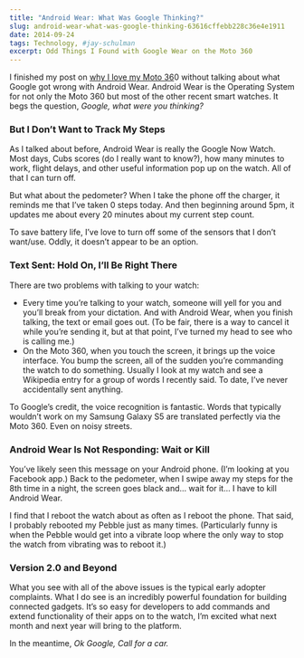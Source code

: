 ```yaml
---
title: "Android Wear: What Was Google Thinking?"
slug: android-wear-what-was-google-thinking-63616cffebb228c36e4e1911
date: 2014-09-24
tags: Technology, #jay-schulman
excerpt: Odd Things I Found with Google Wear on the Moto 360
---
```


I finished my post on [why I love my Moto 36](http://www.jayschulman.com/a-pebble-user-tries-the-moto-360-watch/)0 without talking about what Google got wrong with Android Wear. Android Wear is the Operating System for not only the Moto 360 but most of the other recent smart watches. It begs the question, *Google, what were you thinking?*

### But I Don’t Want to Track My Steps

As I talked about before, Android Wear is really the Google Now Watch. Most days, Cubs scores (do I really want to know?), how many minutes to work, flight delays, and other useful information pop up on the watch. All of that I can turn off.

But what about the pedometer? When I take the phone off the charger, it reminds me that I’ve taken 0 steps today. And then beginning around 5pm, it updates me about every 20 minutes about my current step count.

To save battery life, I’ve love to turn off some of the sensors that I don’t want/use. Oddly, it doesn’t appear to be an option.

### Text Sent: Hold On, I’ll Be Right There

There are two problems with talking to your watch:

- Every time you’re talking to your watch, someone will yell for you and you’ll break from your dictation. And with Android Wear, when you finish talking, the text or email goes out. (To be fair, there is a way to cancel it while you’re sending it, but at that point, I’ve turned my head to see who is calling me.)
- On the Moto 360, when you touch the screen, it brings up the voice interface. You bump the screen, all of the sudden you’re commanding the watch to do something. Usually I look at my watch and see a Wikipedia entry for a group of words I recently said. To date, I’ve never accidentally sent anything.

To Google’s credit, the voice recognition is fantastic. Words that typically wouldn’t work on my Samsung Galaxy S5 are translated perfectly via the Moto 360. Even on noisy streets.

### Android Wear Is Not Responding: Wait or Kill

You’ve likely seen this message on your Android phone. (I’m looking at you Facebook app.) Back to the pedometer, when I swipe away my steps for the 8th time in a night, the screen goes black and… wait for it… I have to kill Android Wear.

I find that I reboot the watch about as often as I reboot the phone. That said, I probably rebooted my Pebble just as many times. (Particularly funny is when the Pebble would get into a vibrate loop where the only way to stop the watch from vibrating was to reboot it.)

### Version 2.0 and Beyond

What you see with all of the above issues is the typical early adopter complaints. What I do see is an incredibly powerful foundation for building connected gadgets. It’s so easy for developers to add commands and extend functionality of their apps on to the watch, I’m excited what next month and next year will bring to the platform.

In the meantime, *Ok Google, Call for a car.*
